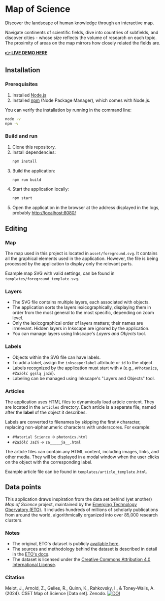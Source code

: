 # Map of Science

Discover the landscape of human knowledge through an interactive map. 

Navigate continents of scientific fields, dive into countries of subfields, and discover cities - whose size reflects the volume of research on each topic. The proximity of areas on the map mirrors how closely related the fields are.

[**👉 LIVE DEMO HERE**](dsonyy.github.io/map_of_science/)


## Installation
### Prerequisites

1. Installed [Node.js](https://nodejs.org/en/download/)
2. Installed [npm](https://www.npmjs.com/get-npm) (Node Package Manager), which comes with Node.js. 

You can verify the installation by running in the command line:
```bash
node -v
npm -v
```

### Build and run

1. Clone this repository.
2. Install dependencies:
    ```bash
    npm install
    ```
3. Build the application:
    ```bash
    npm run build
    ```
4. Start the application locally:
    ```bash
    npm start
    ```
5. Open the application in the browser at the address displayed in the logs, probably [http://localhost:8080/](http://localhost:8080/)

## Editing

### Map

The map used in this project is located in `asset/foreground.svg`. It contains all the graphical elements used in the application. However, the file is being processed by the application to display only the relevant parts.

Example map SVG with valid settings, can be found in `templates/foreground_template.svg`.

### Layers

- The SVG file contains multiple layers, each associated with objects.
- The application sorts the layers lexicographically, displaying them in order from the most general to the most specific, depending on zoom level.
- Only the lexicographical order of layers matters; their names are irrelevant.
Hidden layers in Inkscape are ignored by the application.
- You can manage layers using Inkscape's *Layers and Objects* tool.

### Labels

- Objects within the SVG file can have labels.
- To add a label, assign the `inkscape:label` attribute or `id` to the object.
- Labels recognized by the application must start with `#` (e.g., `#Photonics`, `#Zażółć gęślą jaźń`).
- Labeling can be managed using Inkscape's "Layers and Objects" tool.

### Articles

The application uses HTML files to dynamically load article content. They are located in the `articles` directory. Each article is a separate file, named after the **label** of the object it describes. 

Labels are converted to filenames by skipping the first `#` character, replacing non-alphanumeric characters with underscores. For example:
- `#Material Science` -> `photonics.html` 
- `#Zażółć Jaźń` -> `za_____ja__.html`

The article files can contain any HTML content, including images, links, and other media. They will be displayed in a modal window when the user clicks on the object with the corresponding label.

Example article file can be found in `templates/article_template.html`.

## Data points
This application draws inspiration from the data set behind (yet another) *Map of Science* project, maintained by the [Emerging Technology Obervatory (ETO)](https://sciencemap.eto.tech/?mode=map). It includes hundreds of millions of scholarly publications from around the world, algorithmically organized into over 85,000 research clusters.

### Notes
- The original, ETO's dataset is publicly [available here](https://doi.org/10.5281/zenodo.12628195).  
- The sources and methodology behind the dataset is described in detail in the [ETO's docs](https://eto.tech/tool-docs/mos/#sources-and-methodology).
- The dataset is licensed under the [Creative Commons Attribution 4.0 International License](https://creativecommons.org/licenses/by/4.0/).

### Citation
Melot, J., Arnold, Z., Gelles, R., Quinn, K., Rahkovsky, I., & Toney-Wails, A. (2024). CSET Map of Science [Data set]. Zenodo. [![DOI](https://zenodo.org/badge/DOI/10.5281/zenodo.12628195.svg)](https://doi.org/10.5281/zenodo.12628195)


